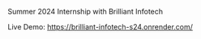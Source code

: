 Summer 2024 Internship with Brilliant Infotech

Live Demo:
https://brilliant-infotech-s24.onrender.com/
